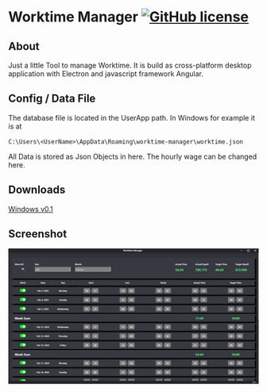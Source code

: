 # Worktime Manager [![GitHub license](https://img.shields.io/badge/license-MIT-blue.svg)](https://raw.githubusercontent.com/drtosh/WorktimeManager/master/LICENSE.MIT)

## About
Just a little Tool to manage Worktime. It is build as cross-platform desktop application with Electron and javascript framework Angular.

## Config / Data File
The database file is located in the UserApp path. 
In Windows for example it is at 

```
C:\Users\<UserName>\AppData\Roaming\worktime-manager\worktime.json
```

All Data is stored as Json Objects in here. 
The hourly wage can be changed here.

## Downloads
[Windows v0.1](https://github.com/DrTosh/worktime-manager/blob/master/release/windows/worktime-manager.zip)

## Screenshot
![screenshot](https://github.com/DrTosh/worktime-manager/blob/master/release/screenshot.png)
